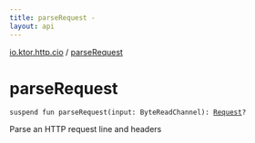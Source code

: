 ```yaml
---
title: parseRequest - 
layout: api
---
```


<div class='api-docs-breadcrumbs'><a href="index.html">io.ktor.http.cio</a> / <a href="./parse-request.html">parseRequest</a></div>

# parseRequest

<div class="signature"><code><span class="keyword">suspend</span> <span class="keyword">fun </span><span class="identifier">parseRequest</span><span class="symbol">(</span><span class="parameterName" id="io.ktor.http.cio$parseRequest(kotlinx.coroutines.io.ByteReadChannel)/input">input</span><span class="symbol">:</span>&nbsp;<span class="identifier">ByteReadChannel</span><span class="symbol">)</span><span class="symbol">: </span><a href="-request/index.html"><span class="identifier">Request</span></a><span class="symbol">?</span></code></div>

Parse an HTTP request line and headers

